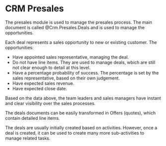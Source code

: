 # CRM Presales

The presales module is used to manage the presales process.
The main document is called @Crm.Presales.Deals and is used to manage the opportunities.

Each deal represents a sales opportunity to new or existing customer.
The opportunities:

* Have appointed sales representative, managing the deal.
* Do not have line items. They are used to manage deals, wbich are still not clear enough to detail at this level.
* Have a percentage probability of success. The percentage is set by the sales representative, based on their own judgement.
* Have expected sales revenue.
* Have expected close date.

Based on the data above, the team leaders and sales managers have instant and clear visibility over the sales processes.

The deals documents can be easily transformed in Offers (quotes), which contain detailed line items.

The deals are usually initially created based on activities.
However, once a deal is created, it can be used to create many more sub-activities to manage related tasks.
